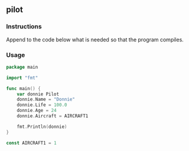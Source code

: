 ## pilot

### Instructions

Append to the code below what is needed so that the program compiles.

### Usage

```go
package main

import "fmt"

func main() {
	var donnie Pilot
	donnie.Name = "Donnie"
	donnie.Life = 100.0
	donnie.Age = 24
	donnie.Aircraft = AIRCRAFT1

	fmt.Println(donnie)
}

const AIRCRAFT1 = 1
```
